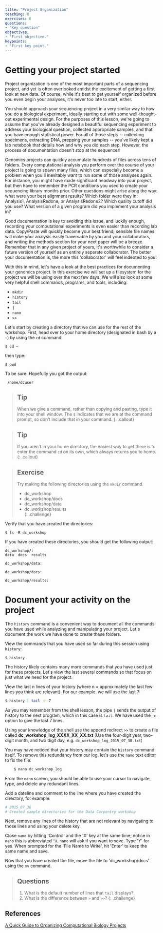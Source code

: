 ```yaml
---
title: "Project Organization"
teaching: 0
exercises: 0
questions:
- "Key question"
objectives:
- "First objective."
keypoints:
- "First key point."
---
```


# Getting your project started

Project organization is one of the most important parts of a sequencing project, and yet is often overlooked amidst the
excitement of getting a first look at new data. Of course, while it's best to get yourself organized before you even begin your analyses,
it's never too late to start, either.

You should approach your sequencing project in a very similar way to how you do a biological experiment, ideally starting out with some well-thought-out experimental design. For the purposes of this lesson, we're going to assume that you've already designed a beautiful 
sequencing experiment to address your biological question, collected appropriate samples, and that you have 
enough statistical power. For all of those steps -- collecting specimens, extracting DNA, prepping your samples --
you've likely kept a lab notebook that details how and why you did each step. However, the process of documentation doesn't stop at 
the sequencer!  

Genomics projects can quickly accumulate hundreds of files across tens of folders. 
Every computational analysis you perform over the course of your project is going to spawn many files, which can especially become a problem when you'll inevitably want to run some of those analyses again. 
For instance, you might have made significant headway into your project, but then have to remember the PCR conditions you used to create your sequencing library months prior. 
Other questions might arise along the way: what were your best alignment results? 
Which folder were they in: Analysis1, AnalysisRedone, or AnalysisRedone2? 
Which quality cutoff did you use?
What version of a given program did you implement your analysis in?

Good documentation is key to avoiding this issue, and luckily enough, recording your computational experiments is even easier than recording lab data. 
Copy/Paste will quickly become your best friend; sensible file names will make your analysis easily traversable by you and your collaborators, and writing the methods section for your next paper will be a breeze. 
Remember that in any given project of yours, it's worthwhile to consider a future version of yourself as an entirely separate collaborator. The better your documentation is, the more this 'collaborator' will feel indebted to you!

With this in mind, let's have a look at the best practices for documenting your genomics project. 
In this exercise we will set up a filesystem for the project we will be using over the next few days. 
We will also look at some very helpful shell commands, programs, and tools, including: 
* ``mkdir``  
* ``history``  
* ``tail``  
* ``|``  
* ``nano``  
* ``>>``  

Let's start by creating a directory that we can use for the rest of the workshop. First, head over to
your home directory (designated in bash by a `~`) by using the `cd` command.

    $ cd ~

then type:  

    $ pwd

To be sure. Hopefully you got the output: 

     /home/dcuser  

> ## Tip  
> When we give a command, rather than copying and pasting, type it into your shell window. The `$`
indicates that we are at the command prompt, so don't include that in your command.
{: .callout}

> ## Tip  
> If you aren't in your home directory, the easiest way to get there is to enter the command `cd` on its own, which
> always returns you to home.  
{: .callout}

> ## Exercise  
> Try making the following directories using the `mkdir` command.  
> * dc_workshop   
> * dc_workshop/docs
> * dc_workshop/data  
> * dc_workshop/results  
{: .challenge}


Verify that you have created the directories:

    $ ls -R dc_workshop

If you have created these directories, you should get the following output:


    dc_workshop/:
    data  docs  results

    dc_workshop/data:

    dc_workshop/docs:

    dc_workshop/results: 

# Document your activity on the project

The `history` command is a convenient way to document all the commands you have used while analyzing and 
manipulating your project. Let's document the work we have done to create these folders. 

View the commands that you have used so far during this session using ``history``:


    $ history

The history likely contains many more commands that you have used just for these projects. Let's view the last
several commands so that focus on just what we need for the project.   

View the last n lines of your history (where n = approximately the last few lines you think are relevant). For our example. we will use the last 7:  

```bash    
$ history | tail -n 7
```

As you may remember from the shell lesson, the pipe `|` sends the output of history to the next program, which in
this case is `tail`. We have used the `-n` option to give the last 7 lines.  

Using your knowledge of the shell use the append redirect `>>` to create a file called
**dc_workshop_log_XXXX_XX_XX.txt** (Use the four-digit year, two-digit month, and two digit day, e.g.
`dc_workshop_log_2015_07_30.txt`)  

You may have noticed that your history may contain the `history` command itself. To remove this redundancy
from our log, let's use the `nano` text editor to fix the file:  

```bash
    $ nano dc_workshop_log
```

From the `nano` screen, you should be able to use your cursor to navigate, type, and delete any redundant lines.   

Add a dateline and comment to the line where you have created the directory, for example:   

```bash
# 2015_07_30   
# Created sample directories for the Data Carpentry workshop  
```

Next, remove any lines of the history that are not relevant by navigating to those lines and using your 
delete key.   

Close `nano` by hitting 'Control' and the 'X' key at the same time; notice in `nano` this is abbreviated `^X`.
`nano` will ask if you want to save. Type 'Y' for yes. When prompted for the 'File Name to Write', hit 'Enter'
to keep the same name and save.

Now that you have created the file, move the file to 'dc_workshop/docs' using the `mv` command.  


> ## Questions  
> 1. What is the default number of lines that `tail` displays?  
> 2. What is the difference between `>` and `>>`?
{: .challenge}

## References
[A Quick Guide to Organizing Computational Biology Projects](http://journals.plos.org/ploscompbiol/article?id=10.1371/journal.pcbi.1000424)



